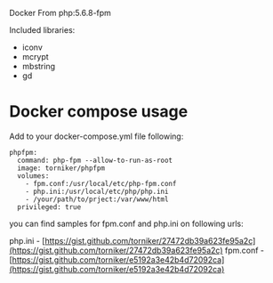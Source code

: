 Docker From php:5.6.8-fpm 

Included libraries: 

 * iconv
 * mcrypt
 * mbstring
 * gd

# Docker compose usage

Add to your docker-compose.yml file following:

```
phpfpm: 
  command: php-fpm --allow-to-run-as-root
  image: torniker/phpfpm
  volumes:
    - fpm.conf:/usr/local/etc/php-fpm.conf
    - php.ini:/usr/local/etc/php/php.ini
    - /your/path/to/prject:/var/www/html
  privileged: true
```

you can find samples for fpm.conf and php.ini on following urls:

php.ini - [https://gist.github.com/torniker/27472db39a623fe95a2c](https://gist.github.com/torniker/27472db39a623fe95a2c)
fpm.conf - [https://gist.github.com/torniker/e5192a3e42b4d72092ca](https://gist.github.com/torniker/e5192a3e42b4d72092ca)

